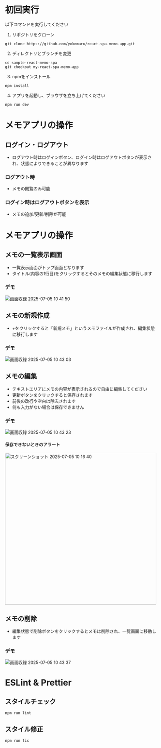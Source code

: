 # 初回実行

以下コマンドを実行してください

1. リポジトリをクローン

```shell
git clone https://github.com/yokomaru/react-spa-memo-app.git
```

2. ディレクトリとブランチを変更

```shell
cd sample-react-memo-spa
git checkout my-react-spa-memo-app
```

3. npmをインストール

```shell
npm install
```

4. アプリを起動し、ブラウザを立ち上げてください

```shell
npm run dev
```

# メモアプリの操作

## ログイン・ログアウト

- ログアウト時はログインボタン、ログイン時はログアウトボタンが表示され、状態によりできることが異なります

### ログアウト時

- メモの閲覧のみ可能

### ログイン時はログアウトボタンを表示

- メモの追加/更新/削除が可能

# メモアプリの操作

## メモの一覧表示画面

- 一覧表示画面がトップ画面となります
- タイトル(内容の1行目)をクリックするとそのメモの編集状態に移行します

### デモ

![画面収録 2025-07-05 10 41 50](https://github.com/user-attachments/assets/86f21eb4-2e3a-4359-afc3-546eefbeab2e)

## メモの新規作成

- +をクリックすると「新規メモ」というメモファイルが作成され、編集状態に移行します

### デモ

![画面収録 2025-07-05 10 43 03](https://github.com/user-attachments/assets/51e15cb3-20d8-4817-abe8-080717056f68)

## メモの編集

- テキストエリアにメモの内容が表示されるので自由に編集してください
- 更新ボタンをクリックすると保存されます
- 前後の改行や空白は除去されます
- 何も入力がない場合は保存できません

### デモ

![画面収録 2025-07-05 10 43 23](https://github.com/user-attachments/assets/52640b82-38eb-453f-9755-21c55efce43e)

#### 保存できないときのアラート

<img width="500" alt="スクリーンショット 2025-07-05 10 16 40" src="https://github.com/user-attachments/assets/6c9e1c81-6e79-40a6-8c2b-d316cbc1b111" />

## メモの削除

- 編集状態で削除ボタンをクリックするとメモは削除され、一覧画面に移動します

### デモ

![画面収録 2025-07-05 10 43 37](https://github.com/user-attachments/assets/54f11300-18e2-4130-864b-5a46a6237263)

# ESLint & Prettier

## スタイルチェック

```shell
npm run lint
```

## スタイル修正

```shell
npm run fix
```

